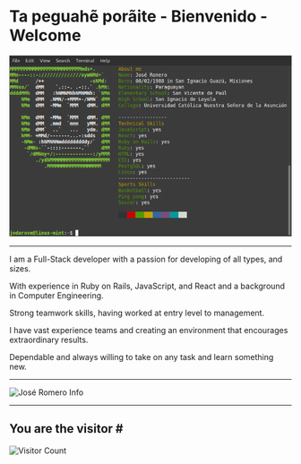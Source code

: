 # Ta peguahẽ porãite - Bienvenido - Welcome
![GitHub Logo](/img/Jose-Romero-neofetch.png)
_________________
I am a Full-Stack developer with a passion for developing of all types, and sizes.

With experience in Ruby on Rails, JavaScript, and React and a background in Computer Engineering.

Strong teamwork skills, having worked at entry level to management.

I have vast experience teams and creating an environment that encourages extraordinary results.

Dependable and always willing to take on any task and learn something new.

_________________
![José Romero Info](https://media.giphy.com/media/1C8bHHJturSx2/source.gif)
_________________
## You are the visitor \#
![Visitor Count](https://profile-counter.glitch.me/{jdromero88}/count.svg)

